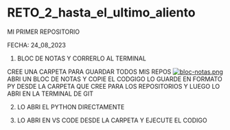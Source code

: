 # RETO_2_hasta_el_ultimo_aliento
MI PRIMER REPOSITORIO 

FECHA: 24_08_2023

1. BLOC DE NOTAS Y CORRERLO AL TERMINAL

  CREE UNA CARPETA PARA GUARDAR TODOS MIS REPOS 
  [![bloc-notas.png](https://i.postimg.cc/TPSTxsGk/bloc-notas.png)](https://postimg.cc/sBpk9wMS)
  ABRI UN BLOC DE NOTAS Y COPIE EL CODGIGO 
  LO GUARDE EN FORMATO PY DESDE LA CARPETA QUE CREE PARA LOS REPOSITORIOS Y LUEGO LO ABRI EN LA TERMINAL DE GIT

2. LO ABRI EL PYTHON DIRECTAMENTE 

3. LO ABRI EN VS CODE DESDE LA CARPETA Y EJECUTE EL CODIGO 
